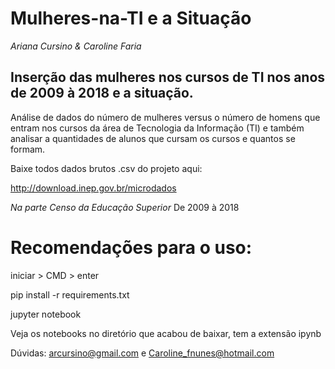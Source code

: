 # Mulheres-na-TI e a Situação
*Ariana Cursino & Caroline Faria*


## Inserção das mulheres nos cursos de TI nos anos de 2009 à 2018 e a situação.

Análise de dados do número de mulheres versus o número de homens que entram nos cursos da área de Tecnologia da Informação (TI) e também analisar a quantidades de alunos que cursam os cursos e quantos se formam.


Baixe todos dados brutos .csv do projeto aqui:<p>
http://download.inep.gov.br/microdados

*Na parte Censo da Educação Superior*
De 2009 à 2018

# Recomendações para o uso:

iniciar > CMD > enter

pip install -r requirements.txt

jupyter notebook

Veja os notebooks no diretório que acabou de baixar, tem a extensão ipynb

Dúvidas: arcursino@gmail.com e Caroline_fnunes@hotmail.com 

